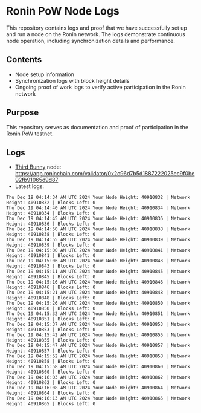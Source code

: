 # Ronin PoW Node Logs

This repository contains logs and proof that we have successfully set up and run a node on the Ronin network. The logs demonstrate continuous node operation, including synchronization details and performance.

## Contents

- Node setup information
- Synchronization logs with block height details
- Ongoing proof of work logs to verify active participation in the Ronin network

## Purpose

This repository serves as documentation and proof of participation in the Ronin PoW testnet.

## Logs

- [Third Bunny](https://thirdbunny.xyz/) node: https://app.roninchain.com/validator/0x2c96d7b5d1887222025ec9f0be92fb91065d9d87
- Latest logs:
```
Thu Dec 19 04:14:34 AM UTC 2024 Your Node Height: 40910832 | Network Height: 40910832 | Blocks Left: 0
Thu Dec 19 04:14:40 AM UTC 2024 Your Node Height: 40910834 | Network Height: 40910834 | Blocks Left: 0
Thu Dec 19 04:14:45 AM UTC 2024 Your Node Height: 40910836 | Network Height: 40910836 | Blocks Left: 0
Thu Dec 19 04:14:50 AM UTC 2024 Your Node Height: 40910838 | Network Height: 40910838 | Blocks Left: 0
Thu Dec 19 04:14:55 AM UTC 2024 Your Node Height: 40910839 | Network Height: 40910839 | Blocks Left: 0
Thu Dec 19 04:15:00 AM UTC 2024 Your Node Height: 40910841 | Network Height: 40910841 | Blocks Left: 0
Thu Dec 19 04:15:06 AM UTC 2024 Your Node Height: 40910843 | Network Height: 40910843 | Blocks Left: 0
Thu Dec 19 04:15:11 AM UTC 2024 Your Node Height: 40910845 | Network Height: 40910845 | Blocks Left: 0
Thu Dec 19 04:15:16 AM UTC 2024 Your Node Height: 40910846 | Network Height: 40910846 | Blocks Left: 0
Thu Dec 19 04:15:21 AM UTC 2024 Your Node Height: 40910848 | Network Height: 40910848 | Blocks Left: 0
Thu Dec 19 04:15:26 AM UTC 2024 Your Node Height: 40910850 | Network Height: 40910850 | Blocks Left: 0
Thu Dec 19 04:15:32 AM UTC 2024 Your Node Height: 40910851 | Network Height: 40910851 | Blocks Left: 0
Thu Dec 19 04:15:37 AM UTC 2024 Your Node Height: 40910853 | Network Height: 40910853 | Blocks Left: 0
Thu Dec 19 04:15:42 AM UTC 2024 Your Node Height: 40910855 | Network Height: 40910855 | Blocks Left: 0
Thu Dec 19 04:15:47 AM UTC 2024 Your Node Height: 40910857 | Network Height: 40910857 | Blocks Left: 0
Thu Dec 19 04:15:52 AM UTC 2024 Your Node Height: 40910858 | Network Height: 40910858 | Blocks Left: 0
Thu Dec 19 04:15:58 AM UTC 2024 Your Node Height: 40910860 | Network Height: 40910860 | Blocks Left: 0
Thu Dec 19 04:16:03 AM UTC 2024 Your Node Height: 40910862 | Network Height: 40910862 | Blocks Left: 0
Thu Dec 19 04:16:08 AM UTC 2024 Your Node Height: 40910864 | Network Height: 40910864 | Blocks Left: 0
Thu Dec 19 04:16:13 AM UTC 2024 Your Node Height: 40910865 | Network Height: 40910865 | Blocks Left: 0
```
